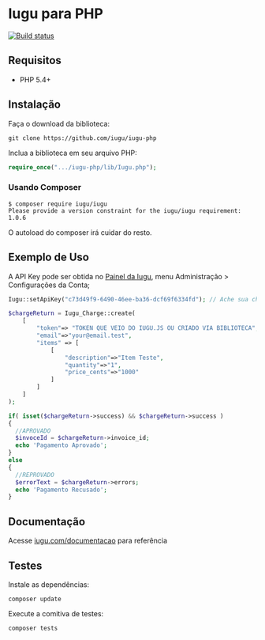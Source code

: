 # Iugu para PHP

[![Build status](https://img.shields.io/travis/iugu/iugu-php.svg)](https://travis-ci.org/iugu/iugu-php)

## Requisitos

* PHP 5.4+

## Instalação

Faça o download da biblioteca:

```
git clone https://github.com/iugu/iugu-php
```

Inclua a biblioteca em seu arquivo PHP:

```php
require_once(".../iugu-php/lib/Iugu.php");
```

### Usando Composer

```
$ composer require iugu/iugu
Please provide a version constraint for the iugu/iugu requirement: 1.0.6
```

O autoload do composer irá cuidar do resto.

## Exemplo de Uso

A API Key pode ser obtida no [Painel da Iugu](https://app.iugu.com/account), menu Administração > Configurações da Conta;

```php
Iugu::setApiKey("c73d49f9-6490-46ee-ba36-dcf69f6334fd"); // Ache sua chave API no Painel

$chargeReturn = Iugu_Charge::create(
    [
        "token"=> "TOKEN QUE VEIO DO IUGU.JS OU CRIADO VIA BIBLIOTECA",
        "email"=>"your@email.test",
        "items" => [
            [
                "description"=>"Item Teste",
                "quantity"=>"1",
                "price_cents"=>"1000"
            ]
        ]
    ]
);

if( isset($chargeReturn->success) && $chargeReturn->success )
{
  //APROVADO
  $invoceId = $chargeReturn->invoice_id;
  echo 'Pagamento Aprovado';
}
else
{
  //REPROVADO
  $errorText = $chargeReturn->errors;
  echo 'Pagamento Recusado';
}
```

## Documentação

Acesse [iugu.com/documentacao](http://iugu.com/documentacao) para referência

## Testes

Instale as dependências:

```
composer update
```

Execute a comitiva de testes:

```
composer tests
```

